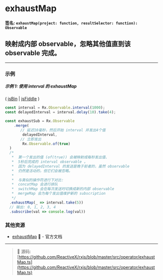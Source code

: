 # exhaustMap

#### 签名: `exhaustMap(project: function, resultSelector: function): Observable`

## 映射成内部 observable，忽略其他值直到该 observable 完成。

---

### 示例

##### 示例 1: 使用 interval 的 exhaustMap 

( [jsBin](http://jsbin.com/woposeqobo/1/edit?js,console) | [jsFiddle](http://jsbin.com/heluvanefa/1/edit?js,console) )

```js
const interval = Rx.Observable.interval(1000);
const delayedInterval = interval.delay(10).take(4);

const exhaustSub = Rx.Observable
	.merge(
       // 延迟10毫秒，然后开始 interval 并发出4个值
		delayedInterval,
       // 立即发出
		Rx.Observable.of(true)
  )
  /*
   *  第一个发出的值 (of(true)) 会被映射成每秒发出值、 
   *  5秒后完成的 interval observable 。
   *  因为 delayedInterval 的发送是晚于前者的，虽然 observable 
   *  仍然是活动的，但它们会被忽略。
   *
   *  与类似的操作符进行下对比:
   *  concatMap 会进行排队
   *  switchMap 会在每次发送时切换成新的内部 observable
   *  mergeMap 会为每个发出值维护新的 subscription
   */
  .exhaustMap(_ => interval.take(5))
  // 输出: 0, 1, 2, 3, 4
  .subscribe(val => console.log(val))
```

### 其他资源

* [exhaustMap](http://cn.rx.js.org/class/es6/Observable.js~Observable.html#instance-method-exhaustMap) :newspaper: - 官方文档

---
> :file_folder: 源码:  [https://github.com/ReactiveX/rxjs/blob/master/src/operator/exhaustMap.ts](https://github.com/ReactiveX/rxjs/blob/master/src/operator/exhaustMap.ts)
